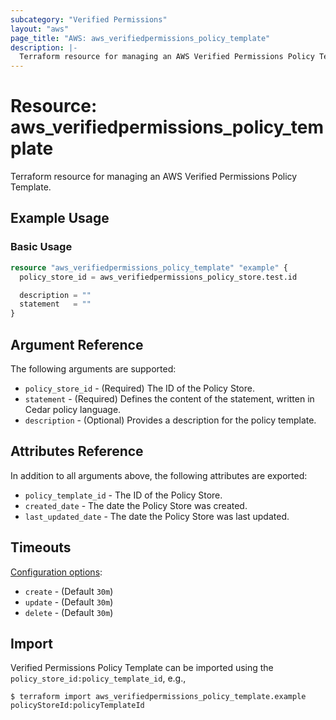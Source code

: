 ```yaml
---
subcategory: "Verified Permissions"
layout: "aws"
page_title: "AWS: aws_verifiedpermissions_policy_template"
description: |-
  Terraform resource for managing an AWS Verified Permissions Policy Template.
---
```

# Resource: aws_verifiedpermissions_policy_template

Terraform resource for managing an AWS Verified Permissions Policy Template.

## Example Usage

### Basic Usage

```terraform
resource "aws_verifiedpermissions_policy_template" "example" {
  policy_store_id = aws_verifiedpermissions_policy_store.test.id

  description = ""
  statement   = ""
}
```

## Argument Reference

The following arguments are supported:

* `policy_store_id` - (Required) The ID of the Policy Store.
* `statement` - (Required) Defines the content of the statement, written in Cedar policy language.
* `description` - (Optional) Provides a description for the policy template.

## Attributes Reference

In addition to all arguments above, the following attributes are exported:

* `policy_template_id` - The ID of the Policy Store.
* `created_date` - The date the Policy Store was created.
* `last_updated_date` - The date the Policy Store was last updated.

## Timeouts

[Configuration options](https://developer.hashicorp.com/terraform/language/resources/syntax#operation-timeouts):

* `create` - (Default `30m`)
* `update` - (Default `30m`)
* `delete` - (Default `30m`)

## Import

Verified Permissions Policy Template can be imported using the `policy_store_id:policy_template_id`, e.g.,

```
$ terraform import aws_verifiedpermissions_policy_template.example policyStoreId:policyTemplateId
```
